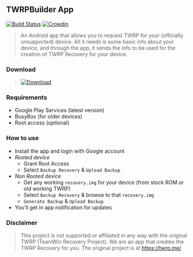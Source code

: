 ## TWRPBuilder App 
[![Build Status](https://travis-ci.org/TwrpBuilder/TwrpBuilder.svg?branch=master)](https://travis-ci.org/TwrpBuilder/TwrpBuilder) [![Crowdin](https://d322cqt584bo4o.cloudfront.net/twrpbuilder/localized.svg)](https://crowdin.com/project/twrpbuilder)
>An Android app that allows you to request TWRP for your (officially unsupported) device. All it needs is some basic info about your device, and through the app, it sends the info to be used for the creation of TWRP Recovery for your device.
### Download
 >[![Download](https://img.shields.io/github/release/TwrpBuilder/TwrpBuilder/all.svg?longCache=true&style=for-the-badge)](https://github.com/TwrpBuilder/TwrpBuilder/releases/latest)
### Requirements
* Google Play Services (latest version)
* BusyBox (for older devices)
* Root access (optional)
### How to use
*	Install the app and login with Google account
* _Rooted device_	
	* Grant Root Access
	*	Select `Backup Recovery` & `Upload Backup`
* _Non Rooted device_
	* Get any working `recovery.img` for your device (from stock ROM or old working TWRP)
	* Select `Backup Recovery` & browse to that `recovery.img`
	* `Generate Backup` & `Upload Backup`
*	You'll get in app notification for updates
### Disclaimer
>This project is not supported or affiliated in any way with the original TWRP (TeamWin Recovery Project).
We are an app that creates the TWRP Recovery for you. The original project is at https://twrp.me/
